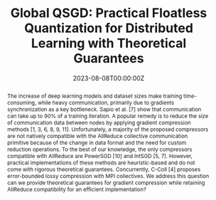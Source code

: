 ---
title: "Global QSGD: Practical Floatless Quantization for Distributed Learning with Theoretical Guarantees"
authors:
  - Admin
  - Marco Canini
  - Peter Richtárik
  - Samuel Horváth

date: "2023-08-08T00:00:00Z"
doi: 

# Schedule page publish date (NOT publication's date).
publishDate: "2022-11-08T00:00:00Z"

# Publication type.
# Legend: 0 = Uncategorized; 1 = Conference paper; 2 = Journal article;
# 3 = Preprint / Working Paper; 4 = Report; 5 = Book; 6 = Book section;
# 7 = Thesis; 8 = Patent
publication_types: ["0"]

# Publication name and optional abbreviated publication name.
publication: "*EuroSys'23 Poster*"
publication_short: "EuroSys'23 Poster"

abstract: The increase of deep learning models and dataset sizes make training time-consuming, while heavy communication, primarily due to gradients synchronization as a key bottleneck. Sapio et al. [7] show that communication can take up to 90% of a training iteration. A popular remedy is to reduce the size of communication data between nodes by applying gradient compression methods [1, 3, 6, 8, 9, 11]. Unfortunately, a majority of the proposed compressors are not natively compatible with the AllReduce collective communication primitive because of the change in data format and the need for custom reduction operations. To the best of our knowledge, the only compressors compatible with AllReduce are PowerSGD [10] and IntSGD [5, 7]. However, practical implementations of these methods are heuristic-based and do not come with rigorous theoretical guarantees. Concurrently, C-Coll [4] proposes error-bounded lossy compression with MPI collectives. We address this question can we provide theoretical guarantees for gradient compression while retaining AllReduce compatibility for an efficient implementation?

# Summary. An optional shortened abstract.
summary:

tags:
featured: false

# links:
# - name: ""
#   url: ""
url_pdf: 
url_code: ''
url_dataset: ''
url_poster: ''
url_project: ''
url_slides: ''
url_source: ''
url_video: ''

# Featured image
# To use, add an image named `featured.jpg/png` to your page's folder. 
image:
  caption: 
  focal_point: 
  preview_only: false

# Associated Projects (optional).
#   Associate this publication with one or more of your projects.
#   Simply enter your project's folder or file name without extension.
#   E.g. `internal-project` references `content/project/internal-project/index.md`.
#   Otherwise, set `projects: []`.
projects: []

# Slides (optional).
#   Associate this publication with Markdown slides.
#   Simply enter your slide deck's filename without extension.
#   E.g. `slides: "example"` references `content/slides/example/index.md`.
#   Otherwise, set `slides: ""`.
slides: ""
---